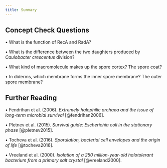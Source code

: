 ```yaml
---
title: Summary
---
```


## Concept Check Questions 

• What is the function of RecA and RadA?

• What is the difference between the two daughters produced by *Caulobacter crescentus* division?

• What kind of macromolecule makes up the spore cortex? The spore coat?

• In diderms, which membrane forms the inner spore membrane? The outer spore membrane?

## Further Reading 

• Fendrihan et al. (2006). *Extremely halophilic archaea and the issue of long-term microbial survival* [@fendrihan2006].

• Pletnev et al. (2015). *Survival guide: Escherichia coli in the stationary phase* [@pletnev2015].

• Tocheva et al. (2016). *Sporulation, bacterial cell envelopes and the origin of life* [@tocheva2016].

• Vreeland et al. (2000). *Isolation of a 250 million-year-old halotolerant bacterium from a primary salt crystal* [@vreeland2000].
